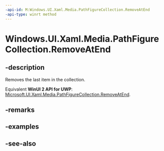 ```yaml
---
-api-id: M:Windows.UI.Xaml.Media.PathFigureCollection.RemoveAtEnd
-api-type: winrt method
---
```


<!-- Method syntax
public void RemoveAtEnd()
-->

# Windows.UI.Xaml.Media.PathFigureCollection.RemoveAtEnd

## -description
Removes the last item in the collection.

Equivalent **WinUI 2 API for UWP**: [Microsoft.UI.Xaml.Media.PathFigureCollection.RemoveAtEnd](/windows/winui/api/microsoft.ui.xaml.media.pathfigurecollection.removeatend).

## -remarks

## -examples

## -see-also
